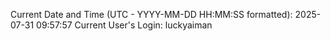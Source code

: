 Current Date and Time (UTC - YYYY-MM-DD HH:MM:SS formatted): 2025-07-31 09:57:57
Current User's Login: luckyaiman
